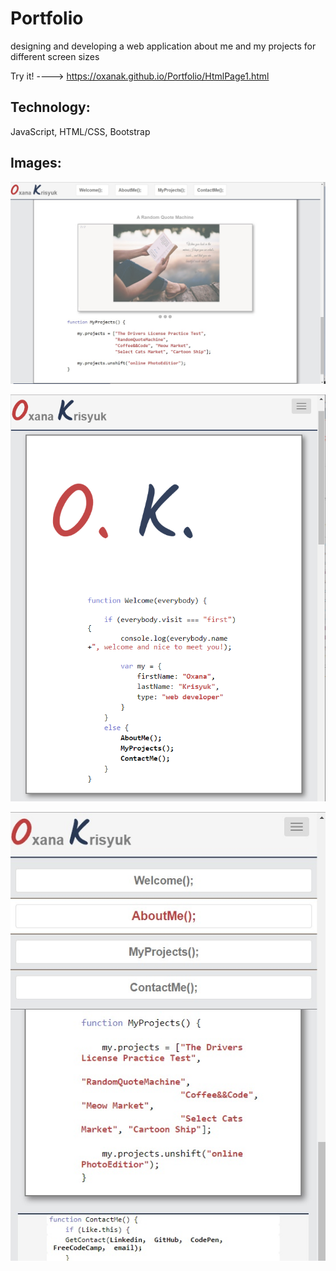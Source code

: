 # Portfolio

designing and developing a web application about me and my projects for different screen sizes

Try it! ---->  https://oxanak.github.io/Portfolio/HtmlPage1.html

## Technology:
JavaScript, HTML/CSS, Bootstrap

## Images: 

![alt text](https://github.com/OxanaK/Portfolio/blob/master/example_photos/p2.jpg)

![alt text](https://github.com/OxanaK/Portfolio/blob/master/example_photos/p1.png)

![alt text](https://github.com/OxanaK/Portfolio/blob/master/example_photos/p3.jpg)


